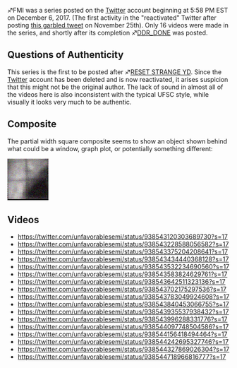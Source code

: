 ♐FMI was a series posted on the [Twitter](Twitter "wikilink") account
beginning at 5:58 PM EST on December 6, 2017. (The first activity in the
"reactivated" Twitter after posting [this garbled tweet](November_25th_tweet "wikilink") on November 25th). Only 16 videos
were made in the series, and shortly after its completion
♐[DDR\_DONE](DDR_DONE "wikilink") was posted.

## Questions of Authenticity

This series is the first to be posted after ♐[RESET STRANGE YD](RESET_STRANGE_YD "wikilink"). Since the
[Twitter](Twitter "wikilink") account has been deleted and is now
reactivated, it arises suspicion that this might not be the original
author. The lack of sound in almost all of the videos here is also
inconsistent with the typical UFSC style, while visually it looks very
much to be authentic.

## Composite

The partial width square composite seems to show an object shown behind
what could be a window, graph plot, or potentially something different:

![FMI\_93s.png](FMI_93s.png "FMI_93s.png")

## Videos

  - <https://twitter.com/unfavorablesemi/status/938543120303689730?s=17>
  - <https://twitter.com/unfavorablesemi/status/938543228588056582?s=17>
  - <https://twitter.com/unfavorablesemi/status/938543375204208641?s=17>
  - <https://twitter.com/unfavorablesemi/status/938543434440368128?s=17>
  - <https://twitter.com/unfavorablesemi/status/938543532234690560?s=17>
  - <https://twitter.com/unfavorablesemi/status/938543583824629761?s=17>
  - <https://twitter.com/unfavorablesemi/status/938543642511323136?s=17>
  - <https://twitter.com/unfavorablesemi/status/938543702175297536?s=17>
  - <https://twitter.com/unfavorablesemi/status/938543783049924608?s=17>
  - <https://twitter.com/unfavorablesemi/status/938543840453066755?s=17>
  - <https://twitter.com/unfavorablesemi/status/938543935537938432?s=17>
  - <https://twitter.com/unfavorablesemi/status/938543996288331776?s=17>
  - <https://twitter.com/unfavorablesemi/status/938544097748504586?s=17>
  - <https://twitter.com/unfavorablesemi/status/938544156418494464?s=17>
  - <https://twitter.com/unfavorablesemi/status/938544242695327746?s=17>
  - <https://twitter.com/unfavorablesemi/status/938544327869026304?s=17>
  - <https://twitter.com/unfavorablesemi/status/938544718966816777?s=17>
